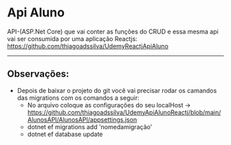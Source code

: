 # Api Aluno
API-(ASP.Net Core) que vai conter as funções do CRUD e essa mesma api vai ser consumida por uma aplicação Reactjs: https://github.com/thiagoadssilva/UdemyReactjApiAluno
<hr>


## Observações:
* Depois de baixar o projeto do git você vai precisar rodar os camandos das migrations com os comandos a seguir:
    - No arquivo coloque as configurações do seu localHost -> https://github.com/thiagoadssilva/UdemyApiAlunoReactj/blob/main/AlunosAPI/AlunosAPI/appsettings.json
    - dotnet ef migrations add 'nomedamigração'
    - dotnet ef database update